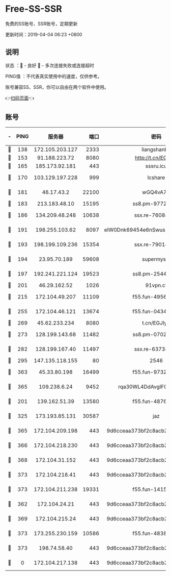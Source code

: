 # Free-SS-SSR

免费的SS账号、SSR账号，定期更新

更新时间：2019-04-04 06:23 +0800

## 说明

状态     ：🙂 - 良好 🙁 - 多次连接失败或连接超时

PING值   ：不代表真实使用中的速度，仅供参考。

账号兼容SS、SSR，你可以自由在两个软件中使用。

👉[扫码页面](https://liesauer.github.io/Free-SS-SSR/)👈

## 账号

|-|PING|服务器|端口|密码|加密方式|区域|
|:----:|:----:|:-----:|-----:|:----:|:----:|:----:|
|🙂|138|172.105.203.127|2333|liangshanbo|chacha20|JP|
|🙂|153|91.188.223.72|8080|http://t.cn/EGJIyrl|rc4-md5|RU|
|🙂|165|185.173.92.181|443|sssru.icu|rc4-md5|RU|
|🙂|170|103.129.197.228|999|lcshare|aes-256-cfb|US|
|🙂|181|46.17.43.2|22100|wGQ4vA7D|aes-256-gcm|RU|
|🙂|183|213.183.48.10|15195|ss8.pm-97720747|rc4-md5|RU|
|🙂|186|134.209.48.248|10638|ssx.re-76088274|aes-256-cfb|US|
|🙂|191|198.255.103.62|8097|eIW0Dnk69454e6nSwuspv9DmS201tQ0D|aes-256-cfb|US|
|🙂|193|198.199.109.236|15354|ssx.re-79014072|aes-256-cfb|US|
|🙂|194|23.95.70.189|59608|supermyssr|chacha20-ietf|US|
|🙂|197|192.241.221.124|19523|ss8.pm-25447716|aes-256-cfb|US|
|🙂|201|46.29.162.52|1026|91vpn.cf|rc4-md5|RU|
|🙂|215|172.104.49.207|11109|f55.fun-49562246|aes-256-cfb|SG|
|🙂|255|172.104.46.121|13674|f55.fun-04347398|aes-256-cfb|SG|
|🙂|269|45.62.233.234|8080|t.cn/EGJIyrl|rc4-md5|CA|
|🙂|273|128.199.143.68|11482|ss8.pm-07027944|aes-256-cfb|SG|
|🙂|282|128.199.167.40|11497|ssx.re-63738740|aes-256-cfb|SG|
|🙂|295|147.135.118.155|80|2546|chacha20|US|
|🙂|363|45.33.80.198|16499|f55.fun-97323314|aes-256-cfb|US|
|🙂|365|109.238.6.24|9452|rqa30WL4DdAvgIFG6Fs3znzTa|aes-256-cfb|FR|
|🙂|201|139.162.51.39|13580|f55.fun-48765997|aes-256-cfb|SG|
|🙂|325|173.193.85.131|30587|jaz|aes-256-cfb|US|
|🙂|365|172.104.209.198|443|9d6cceaa373bf2c8acb22e60b6a58be6|aes-256-cfb|US|
|🙂|366|172.104.218.230|443|9d6cceaa373bf2c8acb22e60b6a58be6|aes-256-cfb|US|
|🙂|368|172.104.31.152|443|9d6cceaa373bf2c8acb22e60b6a58be6|aes-256-cfb|US|
|🙂|373|172.104.218.41|443|9d6cceaa373bf2c8acb22e60b6a58be6|aes-256-cfb|US|
|🙂|373|172.104.211.238|19331|f55.fun-14153413|aes-256-cfb|US|
|🙁|362|172.104.24.21|443|9d6cceaa373bf2c8acb22e60b6a58be6|aes-256-cfb|US|
|🙁|369|172.104.215.24|443|9d6cceaa373bf2c8acb22e60b6a58be6|aes-256-cfb|US|
|🙁|373|173.255.230.159|10586|f55.fun-48382227|aes-256-cfb|US|
|🙁|373|198.74.58.40|443|9d6cceaa373bf2c8acb22e60b6a58be6|aes-256-cfb|US|
|🙁|0|172.104.217.138|443|9d6cceaa373bf2c8acb22e60b6a58be6|aes-256-cfb|US|
